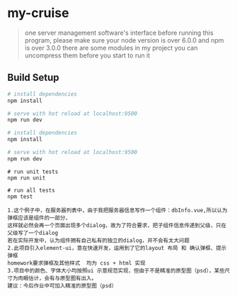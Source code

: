# my-cruise

> one server management software's interface
before running this program, please make sure your node version is over 6.0.0 and npm is over 3.0.0
there are some modules in my project you can uncompress them before you start to run it

## Build Setup

``` bash server
# install dependencies
npm install

# serve with hot reload at localhost:9500
npm run dev

``` 

``` bash
# install dependencies
npm install

# serve with hot reload at localhost:9500
npm run dev

``` 


``` Unfinished
# run unit tests
npm run unit

# run all tests
npm test
```


``` some problems about this homework
1.这个例子中，在服务器列表中，由于我把服务器信息写作一个组件：dbInfo.vue,所以认为弹框应该是组件的一部分，
这样就必然会再一个页面出现多个dialog，故为了符合要求，把子组件信息传递到父级，只在父级写了一个dialog
若在实际开发中，认为组件拥有自己私有的独立的dialog，并不会有太大问题
2.此项目引入element-ui，意在快速开发，运用到了它的layout 布局 和 确认弹框、提示弹框
homework要求弹框及其他样式  均为 css + html 实现
3.项目中的颜色、字体大小均按照ui 示意规范实现，但由于不是精准的原型图（psd），某些尺寸为肉眼估计，会有与原型图有出入。
建议：今后作业中可加入精准的原型图（psd）
``` 


